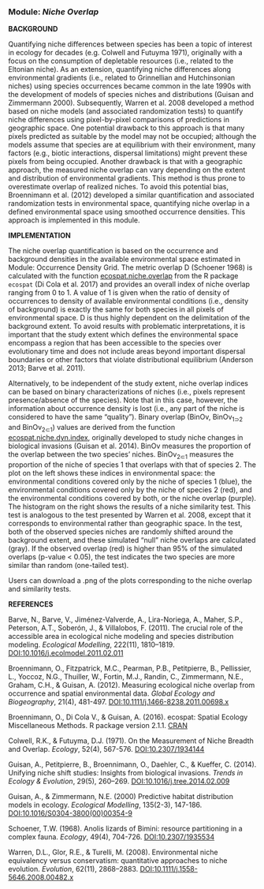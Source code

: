 ### **Module:** ***Niche Overlap***

**BACKGROUND**

Quantifying niche differences between species has been a topic of interest in ecology for decades (e.g. Colwell and Futuyma 1971), originally with a focus on the consumption of depletable resources (i.e., related to the Eltonian niche). As an extension, quantifying niche differences along environmental gradients (i.e., related to Grinnellian and Hutchinsonian niches) using species occurrences became common in the late 1990s with the development of models of species niches and distributions (Guisan and Zimmermann 2000). Subsequently, Warren et al. 2008 developed a method based on niche models (and associated randomization tests) to quantify niche differences using pixel-by-pixel comparisons of predictions in geographic space. One potential drawback to this approach is that many pixels predicted as suitable by the model may not be occupied; although the models assume that species are at equilibrium with their environment, many factors (e.g., biotic interactions, dispersal limitations) might prevent these pixels from being occupied. Another drawback is that with a geographic approach, the measured niche overlap can vary depending on the extent and distribution of environmental gradients. This method is thus prone to overestimate overlap of realized niches. To avoid this potential bias, Broennimann et al. (2012) developed a similar quantification and associated randomization tests in environmental space, quantifying niche overlap in a defined environmental space using smoothed occurrence densities. This approach is implemented in this module.

**IMPLEMENTATION**

The niche overlap quantification is based on the occurrence and background densities in the available environmental space estimated in Module: Occurrence Density Grid. The metric overlap D (Schoener 1968) is calculated with the function <a href="https://www.rdocumentation.org/packages/ecospat/versions/3.2/topics/ecospat.niche.overlap" target="_blank">ecospat.niche.overlap</a> from the R package `ecospat` (Di Cola et al. 2017) and provides an overall index of niche overlap ranging from 0 to 1. A value of 1 is given when the ratio of density of occurrences to density of available environmental conditions (i.e., density of background) is exactly the same for both species in all pixels of environmental space. D is thus highly dependent on the delimitation of the background extent. To avoid results with problematic interpretations, it is important that the study extent which defines the environmental space encompass a region that has been accessible to the species over evolutionary time and does not include areas beyond important dispersal boundaries or other factors that violate distributional equilibrium (Anderson 2013; Barve et al. 2011).

Alternatively, to be independent of the study extent, niche overlap indices can be based on binary characterizations of niches (i.e., pixels represent presence/absence of the species). Note that in this case, however, the information about occurrence density is lost (i.e., any part of the niche is considered to have the same “quality”). Binary overlap (BinOv, BinOv<sub>1⊃2</sub> and BinOv<sub>2⊂1</sub>) values are derived from the function <a href="https://www.rdocumentation.org/packages/ecospat/versions/3.3/topics/ecospat.niche.dyn.index" target="_blank">ecospat.niche.dyn.index</a>, originally developed to study niche changes in biological invasions (Guisan et al. 2014). BinOv measures the proportion of the overlap between the two species’ niches. BinOv<sub>2⊂1</sub> measures the proportion of the niche of species 1 that overlaps with that of species 2. The plot on the left shows these indices in environmental space: the environmental conditions covered only by the niche of species 1 (blue), the environmental conditions covered only by the niche of species 2 (red), and the environmental conditions covered by both, or the niche overlap (purple). The histogram on the right shows the results of a niche similarity test. This test is analogous to the test presented by Warren et al. 2008, except that it corresponds to environmental rather than geographic space. In the test, both of the observed species niches are randomly shifted around the background extent, and these simulated “null” niche overlaps are calculated (gray). If the observed overlap (red) is higher than 95% of the simulated overlaps (p-value < 0.05), the test indicates the two species are more similar than random (one-tailed test).

Users can download a .png of the plots corresponding to the niche overlap and similarity tests.

**REFERENCES**

Barve, N., Barve, V., Jiménez-Valverde, A., Lira-Noriega, A., Maher, S.P., Peterson, A.T., Soberón, J., & Villalobos, F. (2011). The crucial role of the accessible area in ecological niche modeling and species distribution modeling. *Ecological Modelling*, 222(11), 1810–1819. <a href="https://doi.org/10.1016/j.ecolmodel.2011.02.011" target="_blank">DOI:10.1016/j.ecolmodel.2011.02.011</a> 

Broennimann, O., Fitzpatrick, M.C., Pearman, P.B., Petitpierre, B., Pellissier, L., Yoccoz, N.G., Thuiller, W., Fortin, M.J., Randin, C., Zimmermann, N.E., Graham, C.H., & Guisan, A. (2012). Measuring ecological niche overlap from occurrence and spatial environmental data. *Global Ecology and Biogeography*, 21(4), 481-497. <a href="https://doi.org/10.1111/j.1466-8238.2011.00698.x" target="_blank">DOI:10.1111/j.1466-8238.2011.00698.x</a> 

Broennimann, O., Di Cola V., & Guisan, A. (2016). ecospat: Spatial Ecology Miscellaneous Methods. R package version 2.1.1. <a href="https://CRAN.R-project.org/package=ecospat" target="_blank">CRAN</a>

Colwell, R.K., & Futuyma, D.J. (1971).  On the Measurement of Niche Breadth and Overlap. *Ecology*, 52(4), 567-576. <a href="https://doi.org/10.2307/1934144" target="_blank">DOI:10.2307/1934144</a>

Guisan, A., Petitpierre, B., Broennimann, O., Daehler, C., & Kueffer, C. (2014). Unifying niche shift studies: Insights from biological invasions. *Trends in Ecology & Evolution*, 29(5), 260–269. <a href="https://doi.org/10.1016/j.tree.2014.02.009" target="_blank">DOI:10.1016/j.tree.2014.02.009</a>

Guisan, A., & Zimmermann, N.E. (2000) Predictive habitat distribution models in ecology. *Ecological Modelling*, 135(2-3), 147-186. <a href="https://doi.org/10.1016/S0304-3800(00)00354-9" target="_blank">DOI:10.1016/S0304-3800(00)00354-9</a> 

Schoener, T.W. (1968). Anolis lizards of Bimini: resource partitioning in a complex fauna. *Ecology*, 49(4), 704-726. <a href="https://doi.org/10.2307/1935534" target="_blank">DOI:10.2307/1935534</a> 

Warren, D.L., Glor, R.E., & Turelli, M. (2008). Environmental niche equivalency versus conservatism: quantitative approaches to niche evolution. *Evolution*, 62(11), 2868–2883. <a href="https://doi.org/10.1111/j.1558-5646.2008.00482.x" target="_blank">DOI:10.1111/j.1558-5646.2008.00482.x</a> 
